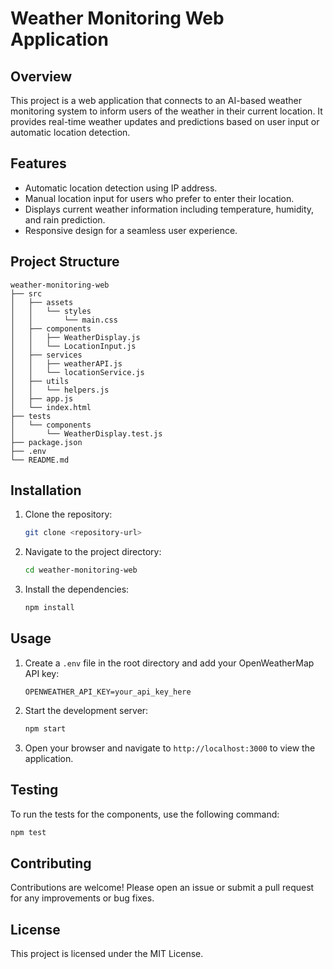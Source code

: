 # Weather Monitoring Web Application

## Overview
This project is a web application that connects to an AI-based weather monitoring system to inform users of the weather in their current location. It provides real-time weather updates and predictions based on user input or automatic location detection.

## Features
- Automatic location detection using IP address.
- Manual location input for users who prefer to enter their location.
- Displays current weather information including temperature, humidity, and rain prediction.
- Responsive design for a seamless user experience.

## Project Structure
```
weather-monitoring-web
├── src
│   ├── assets
│   │   └── styles
│   │       └── main.css
│   ├── components
│   │   ├── WeatherDisplay.js
│   │   └── LocationInput.js
│   ├── services
│   │   ├── weatherAPI.js
│   │   └── locationService.js
│   ├── utils
│   │   └── helpers.js
│   ├── app.js
│   └── index.html
├── tests
│   └── components
│       └── WeatherDisplay.test.js
├── package.json
├── .env
└── README.md
```

## Installation
1. Clone the repository:
   ```bash
   git clone <repository-url>
   ```
2. Navigate to the project directory:
   ```bash
   cd weather-monitoring-web
   ```
3. Install the dependencies:
   ```bash
   npm install
   ```

## Usage
1. Create a `.env` file in the root directory and add your OpenWeatherMap API key:
   ```
   OPENWEATHER_API_KEY=your_api_key_here
   ```
2. Start the development server:
   ```bash
   npm start
   ```
3. Open your browser and navigate to `http://localhost:3000` to view the application.

## Testing
To run the tests for the components, use the following command:
```bash
npm test
```

## Contributing
Contributions are welcome! Please open an issue or submit a pull request for any improvements or bug fixes.

## License
This project is licensed under the MIT License.